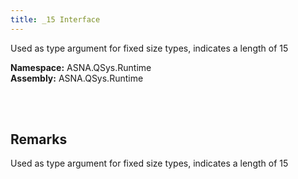 ```yaml
---
title: _15 Interface
---
```


Used as type argument for fixed size types, indicates a length of 15

**Namespace:** ASNA.QSys.Runtime <br/>
**Assembly:** ASNA.QSys.Runtime

<br>
<br>

## Remarks

Used as type argument for fixed size types, indicates a length of 15

[//]: # ($$TODO: Complete the Remarks section.)

<br>
<br>

